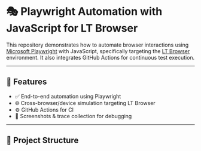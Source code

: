 # 🎭 Playwright Automation with JavaScript for LT Browser

This repository demonstrates how to automate browser interactions using [Microsoft Playwright](https://playwright.dev/) with JavaScript, specifically targeting the [LT Browser](https://www.lambdatest.com/lt-browser) environment. It also integrates GitHub Actions for continuous test execution.

---

## 🚀 Features

- ✅ End-to-end automation using Playwright
- 🌐 Cross-browser/device simulation targeting LT Browser
- ⚙️ GitHub Actions for CI
- 📸 Screenshots & trace collection for debugging

---

## 📂 Project Structure

